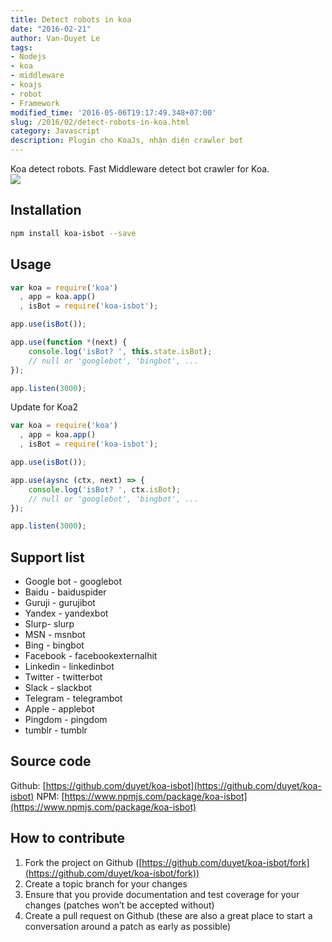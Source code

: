 ```yaml
---
title: Detect robots in koa
date: "2016-02-21"
author: Van-Duyet Le
tags:
- Nodejs
- koa
- middleware
- koajs
- robot
- Framework
modified_time: '2016-05-06T19:17:49.348+07:00'
slug: /2016/02/detect-robots-in-koa.html
category: Javascript
description: Plugin cho KoaJs, nhận diện crawler bot
---
```


Koa detect robots. Fast Middleware detect bot crawler for Koa.  
[![](https://nodei.co/npm/koa-isbot.png?downloads=true&amp;downloadRank=true&amp;stars=true)](https://www.npmjs.com/package/koa-isbot)

## Installation 


```bash
npm install koa-isbot --save 
```

## Usage 


```js
var koa = require('koa')
  , app = koa.app()
  , isBot = require('koa-isbot');

app.use(isBot());

app.use(function *(next) {
    console.log('isBot? ', this.state.isBot); 
    // null or 'googlebot', 'bingbot', ... 
});

app.listen(3000);
```

Update for Koa2
```js
var koa = require('koa')
  , app = koa.app()
  , isBot = require('koa-isbot');

app.use(isBot());

app.use(aysnc (ctx, next) => {
    console.log('isBot? ', ctx.isBot); 
    // null or 'googlebot', 'bingbot', ... 
});

app.listen(3000);
```

## Support list


- Google bot - googlebot
- Baidu - baiduspider
- Guruji - gurujibot
- Yandex - yandexbot
- Slurp- slurp
- MSN - msnbot
- Bing - bingbot
- Facebook - facebookexternalhit
- Linkedin - linkedinbot
- Twitter - twitterbot
- Slack - slackbot
- Telegram - telegrambot
- Apple - applebot
- Pingdom - pingdom
- tumblr - tumblr

## Source code

Github: [https://github.com/duyet/koa-isbot](https://github.com/duyet/koa-isbot)
NPM: [https://www.npmjs.com/package/koa-isbot](https://www.npmjs.com/package/koa-isbot)

## How to contribute


1. Fork the project on Github ([https://github.com/duyet/koa-isbot/fork](https://github.com/duyet/koa-isbot/fork))
2. Create a topic branch for your changes
3. Ensure that you provide documentation and test coverage for your changes (patches won’t be accepted without)
4. Create a pull request on Github (these are also a great place to start a conversation around a patch as early as possible)

